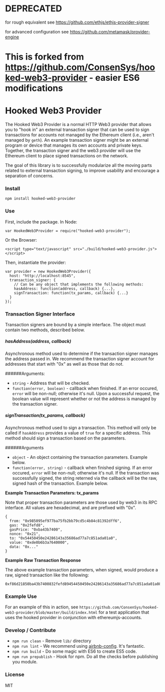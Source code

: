 # DEPRECATED
for rough equivalent see https://github.com/ethjs/ethjs-provider-signer

for advanced configuration see https://github.com/metamask/provider-engine

# This is forked from https://github.com/ConsenSys/hooked-web3-provider - easier ES6 modifications

# Hooked Web3 Provider

The Hooked Web3 Provider is a normal HTTP Web3 provider that allows you to "hook in" an external transaction signer that can be used to sign transactions for accounts not managed by the Ethereum client (i.e., aren't managed by `geth`). An example transaction signer might be an external program or device that manages its own accounts and private keys. Together, the transaction signer and the web3 provider will use the Ethereum client to place signed transactions on the network.

The goal of this library is to successfully modularize all the moving parts related to external transaction signing, to improve usability and encourage a separation of concerns.

### Install

```
npm install hooked-web3-provider
``` 

### Use

First, include the package. In Node:

```
var HookedWeb3Provider = require("hooked-web3-provider");
```

Or the Browser:

```
<script type="text/javascript" src="./build/hooked-web3-provider.js"></script>
```

Then, instantiate the provider:

```
var provider = new HookedWeb3Provider({
  host: "http://localhost:8545",
  transaction_signer: { 
    // Can be any object that implements the following methods:
    hasAddress: function(address, callback) {...},
    signTransaction: function(tx_params, callback) {...}
  }
});
```

### Transaction Signer Interface

Transaction signers are bound by a simple interface. The object must contain two methods, described below.

##### hasAddress(address, callback)

Asynchronous method used to determine if the transaction signer manages the address passed in. We recommend the transaction signer account for addresses that start with "0x" as well as those that do not. 

######Arguments:

* `string` - Address that will be checked. 
* `function(error, boolean)` - callback when finished. If an error occured, `error` will be non-null; otherwise it's null. Upon a successful request, the boolean value will represent whether or not the address is managed by the transaction signer.

##### signTransaction(tx_params, callback)

Asynchronous method used to sign a transaction. This method will only be called if `hasAddress` provides a value of `true` for a specific address. This method should sign a transaction based on the parameters. 

######Arguments

* `object` - An object containing the transaction parameters. Example below.
* `function(error, string)` - callback when finished signing. If an error occured, `error` will be non-null; otherwise it's null. If the transaction was successfully signed, the string reterned via the callback will be the raw, signed hash of the transaction. Example below.

**Example Transaction Parameters: tx_params**

Note that proper transaction parameters are those used by web3 in its RPC interface. All values are hexadecimal, and are prefixed with "0x".

```
{
  from: "0x985095ef977ba75fb2bb79cd5c4b84c81392dff6",
  gas: "0x2fefd8",
  gasPrice: "0xba43b7400",
  nonce: "0x21",
  to: "0x54450450e24286143a35686ad77a7c851ada01a0",
  value: "0xde0b6b3a7640000",
  data: "0x..."
}
```

**Example Raw Transaction Response**

The above example transaction parameters, when signed, would produce a raw, signed transaction like the following:

```
0xf86d21850ba43b7400832fefd89454450450e24286143a35686ad77a7c851ada01a0880de0b6b3a7640000801ba0c36fdbf8043a64a6096ee81da4de7f04def477b9a3210a18967fad07f72112b2a04aedfd1d9d9085256373b40ef02bc3da0a95054f40075de340086c9512707b29
```

### Example Use

For an example of this in action, see `https://github.com/ConsenSys/hooked-web3-provider/blob/master/build/index.html` for a test application that uses the hooked provider in conjunction with ethereumjs-accounts.

### Develop / Contribute

- `npm run clean` - Remove `lib/` directory
- `npm run lint` - We recommend using [airbnb-config](https://github.com/airbnb/javascript/tree/master/packages/eslint-config-airbnb). It's fantastic.
- `npm run build` - Do some magic with ES6 to create ES5 code.
- `npm run prepublish` - Hook for npm. Do all the checks before publishing you module.

### License

MIT
